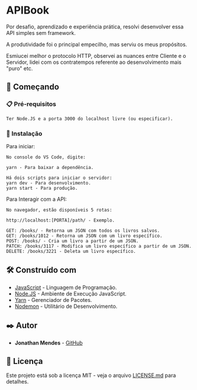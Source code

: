 # APIBook

Por desafio, aprendizado e experiência prática, resolvi desenvolver essa API simples sem framework.

A produtividade foi o principal empecilho, mas serviu os meus propósitos.

Esmiucei melhor o protocolo HTTP, observei as nuances entre Cliente e o Servidor, lidei com os contratempos referente ao desenvolvimento mais "puro" etc.

## 🚀 Começando

### 📋 Pré-requisitos

```
Ter Node.JS e a porta 3000 do localhost livre (ou especificar).
```

### 🔧 Instalação

Para iniciar:

```
No console do VS Code, digite:

yarn - Para baixar a dependência.

Há dois scripts para iniciar o servidor:
yarn dev - Para desenvolvimento.
yarn start - Para produção.
```

Para Interagir com a API:

```
No navegador, estão disponíveis 5 rotas:

http://localhost:[PORTA]/path/ - Exemplo.

GET: /books/ - Retorna um JSON com todos os livros salvos.
GET: /books/1012 - Retorna um JSON com um livro específico.
POST: /books/ - Cria um livro a partir de um JSON.
PATCH: /books/3117 - Modifica um livro específico a partir de um JSON.
DELETE: /books/3221 - Deleta um livro específico.
```

## 🛠️ Construído com

- [JavaScript](https://developer.mozilla.org/pt-BR/docs/Web/JavaScript) - Linguagem de Programação.
- [Node.JS](https://nodejs.org/pt-br/) - Ambiente de Execução JavaScript.
- [Yarn](https://yarnpkg.com/) - Gerenciador de Pacotes.
- [Nodemon](https://nodemon.io/) - Utilitário de Desenvolvimento.

## ✒️ Autor

- **Jonathan Mendes** - [GitHub](https://github.com/DevJonathanMendes)

## 📄 Licença

Este projeto está sob a licença MIT - veja o arquivo [LICENSE.md](https://github.com/DevJonathanMendes/APIBook/blob/master/LICENSE.md) para detalhes.
